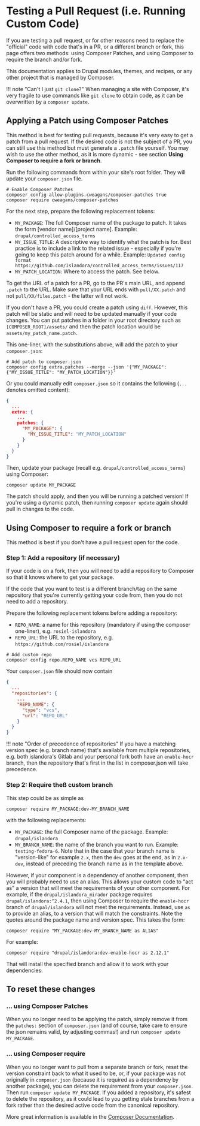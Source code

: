 # Testing a Pull Request (i.e. Running Custom Code)

If you are testing a pull request, or for other reasons need to replace the 
"official" code with code that's in a PR, or a different branch or fork, this 
page offers two methods: using Composer Patches, and using Composer to 
require the branch and/or fork.

This documentation applies to Drupal modules, themes, and recipes, or any 
other project that is managed by Composer.

!!! note "Can't I just `git clone`?"
    When managing a site with Composer, it's very fragile to use commands 
    like `git clone` to obtain code, as it can be overwritten by 
    a `composer update`. 

## Applying a Patch using Composer Patches

This method is best for testing pull requests, because it's very easy to get a 
patch from a pull request. If the desired code is not the subject of a 
PR, you can still use this method but must generate a `.patch` file yourself.
You may wish to use the other method, as it is more dynamic - see 
section **Using Composer to require a fork or branch**. 

Run the following commands from within your site's root folder. They will 
update your `composer.json` file.

```shell
# Enable Composer Patches
composer config allow-plugins.cweagans/composer-patches true
composer require cweagans/composer-patches
```

For the next step, prepare the following replacement tokens:

* `MY_PACKAGE`: The full Composer name of the package to patch. It 
  takes the form [vendor name]/[project name]. Example: 
  `drupal/controlled_access_terms`
* `MY_ISSUE_TITLE`: A descriptive way to identify what the patch is for. 
  Best practice is to include a link to the related issue - 
  especially if you're going to keep this patch around for a while.
  Example: `Updated config format https://github.com/Islandora/controlled_access_terms/issues/117`
* `MY_PATCH_LOCATION`: Where to access the patch. See below.

To get the URL of a patch for a PR, go to the PR's main URL, and append
`.patch` to the URL. Make sure that your URL ends with `pull/XX.patch` 
and not `pull/XX/files.patch` - the latter will not work.

If you don't have a PR, you could create a patch using `diff`. However, this 
patch will be static and will need to be updated manually if your code 
changes. You can put patches in a folder in your root directory such as `
[COMPOSER_ROOT]/assets/` and then the patch location would be 
`assets/my_patch_name.patch`.

This one-liner, with the substitutions above, will add the patch to your 
`composer.json`:

```shell
# Add patch to composer.json
composer config extra.patches --merge --json '{"MY_PACKAGE": {"MY_ISSUE_TITLE": "MY_PATCH_LOCATION"}}'

```

Or you could manually edit `composer.json` so it contains the following
(`...` denotes omitted content):
```json
{
  ...
  extra: {
    ...    
    patches: {
      "MY_PACKAGE": {
        "MY_ISSUE_TITLE": "MY_PATCH_LOCATION"
      }
    }
  }
}
```

Then, update your package (recall e.g. `drupal/controlled_access_terms`) 
using Composer:

```shell
composer update MY_PACKAGE
```

The patch should apply, and then you will be running a patched version! If 
you're using a dynamic patch, then running `composer update` again should 
pull in changes to the code.

## Using Composer to require a fork or branch

This method is best if you don't have a pull request open for the code.

### Step 1: Add a repository (if necessary)

If your code is on a fork, then you will need to add a repository to 
Composer so that it knows where to get your package.

If the code that you want to test is a different branch/tag on the same 
repository that you're currently getting your code from, then you do not 
need to add a repository.

Prepare the following replacement tokens before adding a repository:

* `REPO_NAME`: a name for this repository (mandatory if using the composer 
  one-liner), e.g. `rosiel-islandora`
* `REPO_URL`: the URL to the repository, e.g. `https://github.com/rosiel/islandora`

```shell
# Add custom repo
composer config repo.REPO_NAME vcs REPO_URL
```
Your `composer.json` file should now contain

```json
{
  ...
  "repositories": {
    ...
    "REPO_NAME": {
      "type": "vcs",
      "url": "REPO_URL"
    }
  }
}
```

!!! note "Order of precedence of repositories"
    If you have a matching version spec (e.g. branch name) that's available 
    from multiple repositories, e.g. both islandora's Gitlab and your personal 
    fork both have an `enable-hocr` branch, then the repository that's first 
    in the list in composer.json will take precedence.

### Step 2: Require theß custom branch

This step could be as simple as
```shell
composer require MY_PACKAGE:dev-MY_BRANCH_NAME
```

with the following replacements:

* `MY_PACKAGE`: the full Composer name of the package. Example: 
`drupal/islandora`
* `MY_BRANCH_NAME`: the name of the branch you want to run. Example: 
  `testing-fedora-6`. Note that in the case that your branch name is 
  "version-like" for example `2.x`, then the `dev` goes at the end, as in
  `2.x-dev`, instead of preceding the branch name as in the template above.
 

However, if your component is a dependency of another component, then you 
will probably need to use an alias. This allows your custom code to "act as" 
a version that will meet the requirements of your other component. For 
example, if the `drupal/islandora_mirador` package requires 
`drupal/islandora:^2.4.1`, then using Composer to require the `enable-hocr` 
branch of `drupal/islandora` will not meet the requirements. Instead, use 
`as` to provide an alias, to a version that will match the constraints. Note 
the quotes around the package name and version spec. This takes the form:

```shell
composer require "MY_PACKAGE:dev-MY_BRANCH_NAME as ALIAS"
```
For example:
```shell
composer require "drupal/islandora:dev-enable-hocr as 2.12.1"
```

That will install the specified branch and allow it to work with your
dependencies.

## To reset these changes

### ... using Composer Patches

When you no longer need to be applying the patch, simply remove it from the 
`patches:` section of `composer.json` (and of course, take care to ensure the 
json remains valid, by adjusting commas!) and run `composer update MY_PACKAGE`.

### ... using Composer require

When you no longer want to pull from a separate branch or fork, reset the 
version constraint back to what it used to be, or, if your package was not 
originally in `composer.json` (because it is required as a dependency by 
another package), you can delete the requirement from your `composer.json`. 
Then run `composer update MY_PACKAGE`. If you added a repository, it's 
safest to delete the repository, as it could lead to you getting stale 
branches from a fork rather than the desired active code from the canonical 
repository.

More great information is available in the [Composer Documentation](https://getcomposer.org/doc/). 